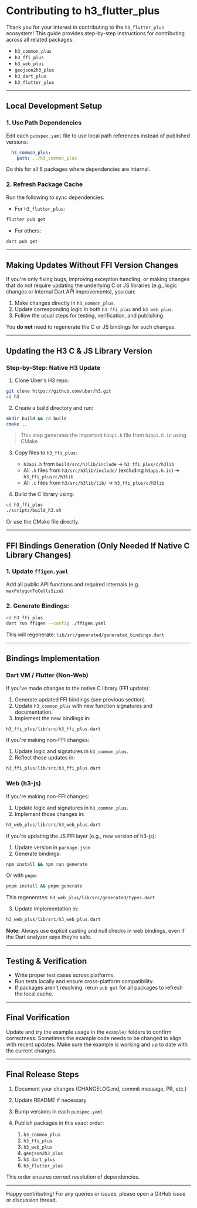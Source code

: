 # Contributing to h3\_flutter\_plus

Thank you for your interest in contributing to the `h3_flutter_plus` ecosystem!
This guide provides step-by-step instructions for contributing across all related packages:

* `h3_common_plus`
* `h3_ffi_plus`
* `h3_web_plus`
* `geojson2h3_plus`
* `h3_dart_plus`
* `h3_flutter_plus`

---

## Local Development Setup

### 1. Use Path Dependencies

Edit each `pubspec.yaml` file to use local path references instead of published versions:

```yaml
  h3_common_plus:
    path: ../h3_common_plus
```

Do this for all 6 packages where dependencies are internal.

### 2. Refresh Package Cache

Run the following to sync dependencies:

* For `h3_flutter_plus`:

```bash
flutter pub get
```

* For others:

```bash
dart pub get
```

---

## Making Updates Without FFI Version Changes

If you're only fixing bugs, improving exception handling, or making changes that do not require updating the underlying C or JS libraries (e.g., logic changes or internal Dart API improvements), you can:

1. Make changes directly in `h3_common_plus`.
2. Update corresponding logic in both `h3_ffi_plus` and `h3_web_plus`.
3. Follow the usual steps for testing, verification, and publishing.

You **do not** need to regenerate the C or JS bindings for such changes.

---

## Updating the H3 C & JS Library Version

### Step-by-Step: Native H3 Update

1. Clone Uber's H3 repo:

```bash
git clone https://github.com/uber/h3.git
cd h3
```

2. Create a build directory and run:

```bash
mkdir build && cd build
cmake ..
```

> This step generates the important `h3api.h` file from `h3api.h.in` using CMake.

3. Copy files to `h3_ffi_plus`:

   * `h3api.h` from `build/src/h3lib/include` → `h3_ffi_plus/c/h3lib`
   * All `.h` files from `h3/src/h3lib/include/` (excluding `h3api.h.in`) → `h3_ffi_plus/c/h3lib`
   * All `.c` files from `h3/src/h3lib/lib/` → `h3_ffi_plus/c/h3lib`

4. Build the C library using:

```bash
cd h3_ffi_plus
./scripts/build_h3.sh
```

Or use the CMake file directly.

---

## FFI Bindings Generation (Only Needed If Native C Library Changes)

### 1. Update `ffigen.yaml`

Add all public API functions and required internals (e.g. `maxPolygonToCellsSize`).

### 2. Generate Bindings:

```bash
cd h3_ffi_plus
dart run ffigen --config ./ffigen.yaml
```

This will regenerate: `lib/src/generated/generated_bindings.dart`

---

## Bindings Implementation

### Dart VM / Flutter (Non-Web)

If you've made changes to the native C library (FFI update):

1. Generate updated FFI bindings (see previous section).
2. Update `h3_common_plus` with new function signatures and documentation.
3. Implement the new bindings in:

```dart
h3_ffi_plus/lib/src/h3_ffi_plus.dart
```

If you're making non-FFI changes:

1. Update logic and signatures in `h3_common_plus`.
2. Reflect these updates in:

```dart
h3_ffi_plus/lib/src/h3_ffi_plus.dart
```

### Web (h3-js)

If you're making non-FFI changes:

1. Update logic and signatures in `h3_common_plus`.
2. Implement those changes in:

```dart
h3_web_plus/lib/src/h3_web_plus.dart
```

If you're updating the JS FFI layer (e.g., new version of h3-js):

1. Update version in `package.json`
2. Generate bindings:

```bash
npm install && npm run generate
```

Or with `pnpm`:

```bash
pnpm install && pnpm generate
```

This regenerates: `h3_web_plus/lib/src/generated/types.dart`

3. Update implementation in:

```dart
h3_web_plus/lib/src/h3_web_plus.dart
```

**Note:** Always use explicit casting and null checks in web bindings, even if the Dart analyzer says they’re safe.

---

## Testing & Verification

* Write proper test cases across platforms.
* Run tests locally and ensure cross-platform compatibility.
* If packages aren't resolving: rerun `pub get` for all packages to refresh the local cache.

---

## Final Verification

Update and try the example usage in the `example/` folders to confirm correctness. Sometimes the example code needs to be changed to align with recent updates. Make sure the example is working and up to date with the current changes.

---

## Final Release Steps

1. Document your changes (CHANGELOG.md, commit message, PR, etc.)
2. Update README if necessary
3. Bump versions in each `pubspec.yaml`
4. Publish packages in this exact order:

   1. `h3_common_plus`
   2. `h3_ffi_plus`
   3. `h3_web_plus`
   4. `geojson2h3_plus`
   5. `h3_dart_plus`
   6. `h3_flutter_plus`

This order ensures correct resolution of dependencies.

---

Happy contributing!
For any queries or issues, please open a GitHub issue or discussion thread.
